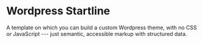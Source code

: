 # Wordpress Startline #

A template on which you can build a custom Wordpress theme, with no CSS or JavaScript --- just semantic, accessible markup with structured data.